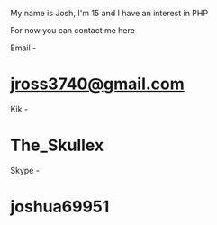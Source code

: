 My name is Josh, I'm 15 and I have an interest in PHP

For now you can contact me here

Email -
# jross3740@gmail.com

Kik -
# The_Skullex

Skype -
# joshua69951
